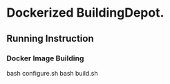 # Dockerized BuildingDepot.


## Running Instruction

### Docker Image Building
bash configure.sh
bash build.sh

